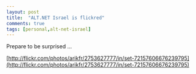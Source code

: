 ```yaml
---
layout: post
title:  "ALT.NET Israel is flickred"
comments: true
tags: [personal,alt-net-israel]
---
```



Prepare to be surprised ...

[http://flickr.com/photos/arikfr/2753627777/in/set-72157606676239795](http://flickr.com/photos/arikfr/2753627777/in/set-72157606676239795)

